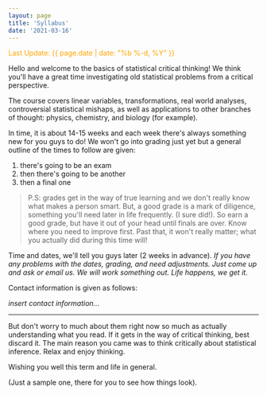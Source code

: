 ```yaml
---
layout: page
title: 'Syllabus'
date: '2021-03-16'
---
```


<span style="color:orange">Last Update: {{ page.date | date: "%b %-d, %Y" }}</span>

<!-- you can put your syllabus here...just note the date you updated it last in the yml, change it accordingly year-month-day, just for rendering -->

Hello and welcome to the basics of statistical critical thinking! We think you'll have a great time investigating old statistical problems from a critical perspective.

The course covers linear variables, transformations, real world analyses, controversial statistical mishaps, as well as applications to other branches of thought: physics, chemistry, and biology (for example).

In time, it is about 14-15 weeks and each week there's always something new for you guys to do! We won't go into grading just yet but a general outline of the times to follow are given:

1. there's going to be an exam
2. then there's going to be another
3. then a final one

> P.S: grades get in the way of true learning and we don't really know what makes a person smart. But, a good grade is a mark of diligence, something you'll need later in life frequently. (I sure did!). So earn a good grade, but have it out of your head until finals are over. Know where you need to improve first. Past that, it won't really matter; what you actually did during this time will!

Time and dates, we'll tell you guys later (2 weeks in advance). *If you have any problems with the dates, grading, and need adjustments. Just come up and ask or email us. We will work something out. Life happens, we get it.*

Contact information is given as follows:

*insert contact information...*

---

But don't worry to much about them right now so much as actually understanding what you read. If it gets in the way of critical thinking, best discard it. The main reason you came was to think critically about statistical inference. Relax and enjoy thinking.

Wishing you well this term and life in general.

(Just a sample one, there for you to see how things look).
